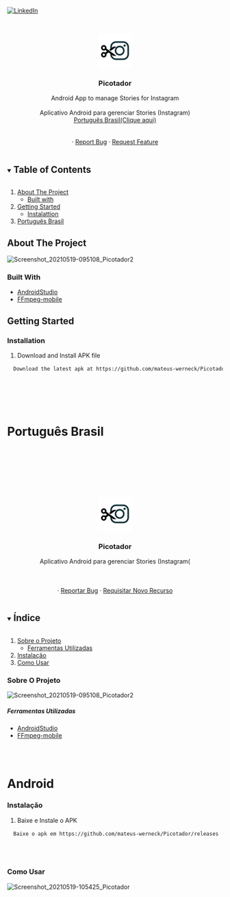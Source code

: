 
[![LinkedIn][linkedin-shield]][linkedin-url]


<!-- PROJECT LOGO -->
<br />
<p align="center">
  <a href="https://github.com/mateus-werneck/Picotador">
    <img src="image/logo.png" alt="Logo" width="80" height="80">
  </a>

  <h3 align="center">Picotador</h3>

  <p align="center">
    Android App to manage Stories for Instagram
    <br />
    <br />
    Aplicativo Android para gerenciar Stories (Instagram)
    <br /> 
    <a href="#português-brasil">Português Brasil(Clique aqui)</a>
    <br />
    <br />
    <br />
    ·
    <a href="https://github.com/mateus-werneck/Picotador/issues">Report Bug</a>
    ·
    <a href="https://github.com/mateus-werneck/Picotador/issues">Request Feature</a>
  </p>
</p>


<!-- TABLE OF CONTENTS -->
<details open="open">
  <summary><h2 style="display: inline-block">Table of Contents</h2></summary>
  <ol>
    <li>
      <a href="#about-the-project">About The Project</a>
      <ul>
        <li><a href="#Built-with">Built with</a></li>
      </ul>
    </li>
    <li>
      <a href="#getting-started">Getting Started</a>
      <ul>
        <li><a href="#instalattion">Instalattion</a></li>
      </ul>
    </li>
    <li><a href="#português-brasil">Português Brasil</a></li>
  </ol>
</details>



<!-- ABOUT THE PROJECT -->
## About The Project

![Screenshot_20210519-095108_Picotador2](https://user-images.githubusercontent.com/25112157/118816603-b9f77f00-b888-11eb-9eba-58924c4dd34d.png)





### Built With
* [AndroidStudio](https://developer.android.com/studio)
* [FFmpeg-mobile](https://github.com/tanersener/mobile-ffmpeg)



<!-- GETTING STARTED -->
## Getting Started

### Installation

1. Download and Install APK file

 ```sh
   Download the latest apk at https://github.com/mateus-werneck/Picotador/releases
   ```


<!-- MARKDOWN LINKS & IMAGES -->
<!-- https://www.markdownguide.org/basic-syntax/#reference-style-links -->
[contributors-shield]: https://img.shields.io/github/contributors/github_username/repo.svg?style=for-the-badge
[contributors-url]: https://github.com/github_username/repo/graphs/contributors
[forks-shield]: https://img.shields.io/github/forks/github_username/repo.svg?style=for-the-badge
[forks-url]: https://github.com/mateus-werneck/MediaSavBr/network/members
[stars-shield]: https://img.shields.io/github/stars/github_username/repo.svg?style=for-the-badge
[stars-url]: https://github.com/github_username/repo/stargazers
[issues-shield]: https://img.shields.io/github/issues/github_username/repo.svg?style=for-the-badge
[issues-url]: https://github.com/mateus-werneck/MediaSavBr/issues
[license-shield]: https://img.shields.io/github/license/github_username/repo.svg?style=for-the-badge
[license-url]: https://github.com/github_username/repo/blob/master/LICENSE.txt
[linkedin-shield]: https://img.shields.io/badge/-LinkedIn-black.svg?style=for-the-badge&logo=linkedin&colorB=555
[linkedin-url]: https://www.linkedin.com/in/mateus-werneck/

<br />
<br />
<br />
<br />

# Português Brasil

<!-- MARKDOWN LINKS & IMAGES -->
<!-- https://www.markdownguide.org/basic-syntax/#reference-style-links -->
[contributors-shield]: https://img.shields.io/github/contributors/github_username/repo.svg?style=for-the-badge
[contributors-url]: https://github.com/github_username/repo/graphs/contributors
[forks-shield]: https://img.shields.io/github/forks/github_username/repo.svg?style=for-the-badge
[forks-url]: https://github.com/mateus-werneck/MidiaSave/network/members
[stars-shield]: https://img.shields.io/github/stars/github_username/repo.svg?style=for-the-badge
[stars-url]: https://github.com/github_username/repo/stargazers
[issues-shield]: https://img.shields.io/github/issues/github_username/repo.svg?style=for-the-badge
[issues-url]: https://github.com/mateus-werneck/MidiaSaver/issues
[license-shield]: https://img.shields.io/github/license/github_username/repo.svg?style=for-the-badge
[license-url]: https://github.com/github_username/repo/blob/master/LICENSE.txt
[linkedin-shield]: https://img.shields.io/badge/-LinkedIn-black.svg?style=for-the-badge&logo=linkedin&colorB=555
[linkedin-url]: https://www.linkedin.com/in/mateus-werneck/



<!-- PROJECT LOGO -->
<br />
<br />
<br />
<br />
<br />
<br />
<p align="center">
  <a href="https://github.com/mateus-werneck/Picotador">
    <img src="image/logo.png" alt="Logo" width="80" height="80">
  </a>

  <h3 align="center">Picotador</h3>

  <p align="center">
    Aplicativo Android para gerenciar Stories (Instagram(
    <br />
    <br />
    <br />
    <br />
    ·
    <a href="https://github.com/mateus-werneck/Picotador/issues">Reportar Bug</a>
    ·
    <a href="https://github.com/mateus-werneck/Picotador/issues">Requisitar Novo Recurso</a>
  </p>
</p>



<!-- TABLE OF CONTENTS -->
<details open="open">
  <summary><h2 style="display: inline-block">Índice</h2></summary>
  <ol>
    <li>
     <a href="#sobre-o-projeto">Sobre o Projeto</a>
     <ul>
        <li><a href="#ferramentas-utilizadas">Ferramentas Utilizadas</a></li>
      </ul>
    </li>
        <li><a href="#instalação">Instalação</a></li>
    <li><a href="Como-usar">Como Usar</a></li>
      </ul>
    </li>   
  </ol>
</details>


### Sobre O Projeto

![Screenshot_20210519-095108_Picotador2](https://user-images.githubusercontent.com/25112157/118816658-c8459b00-b888-11eb-8891-e761cbaf3b96.png)





##### Ferramentas Utilizadas
* [AndroidStudio](https://developer.android.com/studio)
* [FFmpeg-mobile](https://github.com/tanersener/mobile-ffmpeg)

<br />
<br />

# Android

### Instalação

1. Baixe e Instale o APK

 ```sh
   Baixe o apk em https://github.com/mateus-werneck/Picotador/releases
   ```
<br />
<br />

### Como Usar

![Screenshot_20210519-105425_Picotador](https://user-images.githubusercontent.com/25112157/119064596-0ee2e480-b9b2-11eb-9abc-269825ab3e38.png)



<!-- MARKDOWN LINKS & IMAGES -->
<!-- https://www.markdownguide.org/basic-syntax/#reference-style-links -->
[contributors-shield]: https://img.shields.io/github/contributors/github_username/repo.svg?style=for-the-badge
[contributors-url]: https://github.com/github_username/repo/graphs/contributors
[forks-shield]: https://img.shields.io/github/forks/github_username/repo.svg?style=for-the-badge
[forks-url]: https://github.com/mateus-werneck/MediaSavBr/network/members
[stars-shield]: https://img.shields.io/github/stars/github_username/repo.svg?style=for-the-badge
[stars-url]: https://github.com/github_username/repo/stargazers
[issues-shield]: https://img.shields.io/github/issues/github_username/repo.svg?style=for-the-badge
[issues-url]: https://github.com/mateus-werneck/MediaSavBr/issues
[license-shield]: https://img.shields.io/github/license/github_username/repo.svg?style=for-the-badge
[license-url]: https://github.com/github_username/repo/blob/master/LICENSE.txt
[linkedin-shield]: https://img.shields.io/badge/-LinkedIn-black.svg?style=for-the-badge&logo=linkedin&colorB=555
[linkedin-url]: https://www.linkedin.com/in/mateus-werneck/


